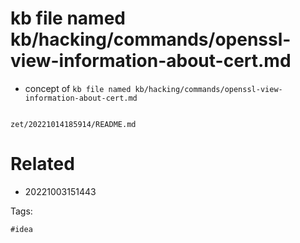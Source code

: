 # kb file named kb/hacking/commands/openssl-view-information-about-cert.md

- concept of `kb file named kb/hacking/commands/openssl-view-information-about-cert.md`

```
```

` zet/20221014185914/README.md `

# Related

- 20221003151443

Tags:

    #idea
